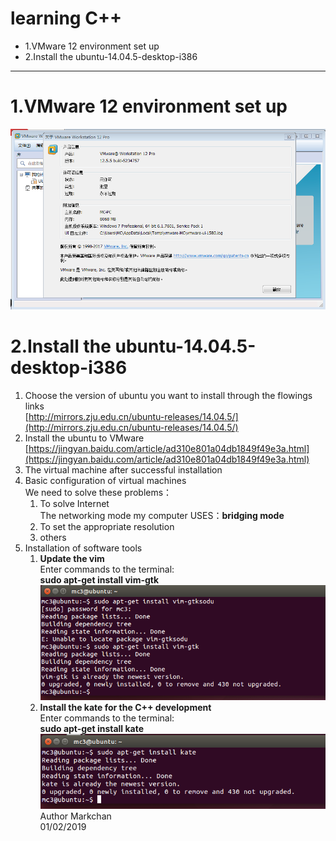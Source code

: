 # learning C++
* 1.VMware 12 environment set up
* 2.Install the ubuntu-14.04.5-desktop-i386


---
# 1.VMware 12 environment set up  
![VMware12Pro.png](https://raw.githubusercontent.com/markchan3/markchan3.github.io/master/img/learningC%2B%2B/VMware12Pro.png)
# 2.Install the ubuntu-14.04.5-desktop-i386  
1. Choose the version of ubuntu you want to install through the flowings links  
  [http://mirrors.zju.edu.cn/ubuntu-releases/14.04.5/](http://mirrors.zju.edu.cn/ubuntu-releases/14.04.5/)
2. Install the ubuntu to VMware
 [https://jingyan.baidu.com/article/ad310e801a04db1849f49e3a.html](https://jingyan.baidu.com/article/ad310e801a04db1849f49e3a.html)
3. The virtual machine after successful installation   
4. Basic configuration of virtual machines  
We need to solve these problems：  
 	1. To solve Internet  
 	The networking mode my computer USES：__bridging mode__    
 	2. To set the appropriate resolution    
 	3. others  
5. Installation of software tools     
    1. **Update the vim**    
	Enter commands to the terminal:    
	__sudo apt-get install vim-gtk__    
![update vim](https://raw.githubusercontent.com/markchan3/markchan3.github.io/master/img/learningC%2B%2B/update%20the%20vim.png)
	2. **Install the kate for the C++ development**  
	Enter commands to the terminal:  
	__sudo apt-get install kate__  
![update kate](https://raw.githubusercontent.com/markchan3/markchan3.github.io/master/img/learningC%2B%2B/install%20kate.png)
Author Markchan     
01/02/2019